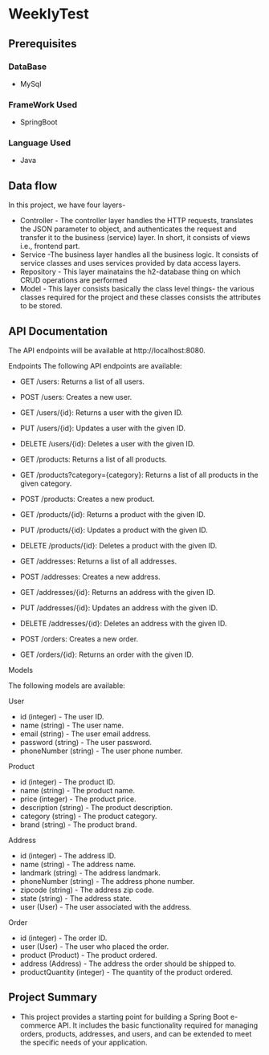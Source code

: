 # WeeklyTest

## Prerequisites
### DataBase
- MySql
### FrameWork Used
- SpringBoot
### Language Used
- Java


## Data flow
In this project, we have four layers-

- Controller - The controller layer handles the HTTP requests, translates the JSON parameter to object, and authenticates the request and transfer it to the business (service) layer. In short, it consists of views i.e., frontend part.
- Service -The business layer handles all the business logic. It consists of service classes and uses services provided by data access layers.
- Repository - This layer mainatains the h2-database thing on which CRUD operations are performed
- Model - This layer consists basically the class level things- the various classes required for the project and these classes consists the attributes to be stored.

## API Documentation
The API endpoints will be available at http://localhost:8080.

Endpoints
The following API endpoints are available:

- GET /users: Returns a list of all users.

- POST /users: Creates a new user.

- GET /users/{id}: Returns a user with the given ID.

- PUT /users/{id}: Updates a user with the given ID.

- DELETE /users/{id}: Deletes a user with the given ID.

- GET /products: Returns a list of all products.

- GET /products?category={category}: Returns a list of all products in the given category.

- POST /products: Creates a new product.

- GET /products/{id}: Returns a product with the given ID.

- PUT /products/{id}: Updates a product with the given ID.

- DELETE /products/{id}: Deletes a product with the given ID.

- GET /addresses: Returns a list of all addresses.

- POST /addresses: Creates a new address.

- GET /addresses/{id}: Returns an address with the given ID.

- PUT /addresses/{id}: Updates an address with the given ID.

- DELETE /addresses/{id}: Deletes an address with the given ID.

- POST /orders: Creates a new order.

- GET /orders/{id}: Returns an order with the given ID.

Models

The following models are available:

User

- id (integer) - The user ID.
- name (string) - The user name.
- email (string) - The user email address.
- password (string) - The user password.
- phoneNumber (string) - The user phone number.

Product

- id (integer) - The product ID.
- name (string) - The product name.
- price (integer) - The product price.
- description (string) - The product description.
- category (string) - The product category.
- brand (string) - The product brand.

Address

- id (integer) - The address ID.
- name (string) - The address name.
- landmark (string) - The address landmark.
- phoneNumber (string) - The address phone number.
- zipcode (string) - The address zip code.
- state (string) - The address state.
- user (User) - The user associated with the address.

Order

- id (integer) - The order ID.
- user (User) - The user who placed the order.
- product (Product) - The product ordered.
- address (Address) - The address the order should be shipped to.
- productQuantity (integer) - The quantity of the product ordered.

## Project Summary
- This project provides a starting point for building a Spring Boot e-commerce API. It includes the basic functionality required for managing orders, products, addresses, and users, and can be extended to meet the specific needs of your application.
